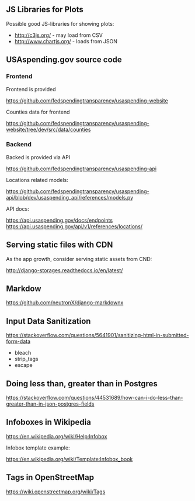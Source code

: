 ## JS Libraries for Plots

Possible good JS-libraries for showing plots:

- http://c3js.org/ - may load from CSV
- http://www.chartjs.org/ - loads from JSON


## USAspending.gov source code

### Frontend

Frontend is provided

https://github.com/fedspendingtransparency/usaspending-website

Counties data for frontend

https://github.com/fedspendingtransparency/usaspending-website/tree/dev/src/data/counties

### Backend

Backed is provided via API

https://github.com/fedspendingtransparency/usaspending-api

Locations related models:

https://github.com/fedspendingtransparency/usaspending-api/blob/dev/usaspending_api/references/models.py

API docs:

https://api.usaspending.gov/docs/endpoints
https://api.usaspending.gov/api/v1/references/locations/


## Serving static files with CDN

As the app growth, consider serving static assets from CND:

http://django-storages.readthedocs.io/en/latest/


## Markdow

https://github.com/neutronX/django-markdownx


## Input Data Sanitization

https://stackoverflow.com/questions/5641901/sanitizing-html-in-submitted-form-data

- bleach
- strip_tags
- escape


## Doing less than, greater than in Postgres

https://stackoverflow.com/questions/44531689/how-can-i-do-less-than-greater-than-in-json-postgres-fields


## Infoboxes in Wikipedia

https://en.wikipedia.org/wiki/Help:Infobox

Infobox template example:

https://en.wikipedia.org/wiki/Template:Infobox_book


## Tags in OpenStreetMap

https://wiki.openstreetmap.org/wiki/Tags
